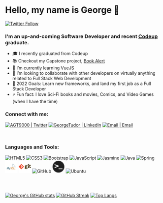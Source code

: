 # Hello, my name is George 🖖

[![Twitter Follow](https://img.shields.io/twitter/follow/AGT9000?color=1DA1F2&logo=twitter&style=for-the-badge)](https://twitter.com/intent/follow?original_referer=https%3A%2F%2Fgithub.com%2FGeorge-Tudor&screen_name=AGT9000)

### I'm an up-and-coming Software Developer and recent [Codeup](https://codeup.com/) graduate.

- 🎓 I recently graduated from Codeup 
- 📚 Checkout my Capstone project, [Book Alert](https://bookalert.site)
- 🌱 I’m currently learning VueJS
- 👯 I’m looking to collaborate with other developers on virtually anything related to Full Stack Web Development
- 🥅 2022 Goals: Learn new frameworks, and land my first job as a Full Stack Developer
- ⚡ Fun fact: I love Sci-Fi books and movies, Comics, and Video Games (when I have the time)

### Connect with me:

[<img alt="AGT9000 | Twitter" width="40px" src="https://www.svgrepo.com/show/183608/twitter.svg" />][twitter]
[<img alt="GeorgeTudor | LinkedIn" width="40px" src="https://www.svgrepo.com/show/57068/linkedin.svg" />][linkedin]
[<img alt="Email | Email"  width="40px" src="https://www.svgrepo.com/show/7012/mailbox.svg" />][email]

[comment]: <> (<a href="mailto:alexander.george.tudor@gmail.com?"><img width="40px" src="https://www.svgrepo.com/show/7012/mailbox.svg"/></a>)


<br />

### Languages and Tools:

<img alt="HTML5" width="40px" src="https://www.svgrepo.com/show/197982/html.svg" /> <img alt="CSS3" width="40px" src="https://www.svgrepo.com/show/349330/css3.svg" /> <img alt="Bootstrap" width="40px" src="https://www.svgrepo.com/show/303293/bootstrap-4-logo.svg" /> <img alt="JavaScript" width="40px" src="https://www.svgrepo.com/show/349419/javascript.svg" /> <img alt="Jasmine" width="40px" src="https://www.svgrepo.com/show/353922/jasmine.svg" /> <img alt="Java" width="40px" src="https://www.svgrepo.com/show/184143/java.svg" /> <img alt="Spring" width="40px" src="https://camo.githubusercontent.com/4545b55c7771bbd175235c80b518dcbbf2f6ee0b984a51ad9363cba8cb70e67c/68747470733a2f2f7777772e766563746f726c6f676f2e7a6f6e652f6c6f676f732f737072696e67696f2f737072696e67696f2d69636f6e2e737667" /> <img alt="MySQL" width="40px" src="https://raw.githubusercontent.com/github/explore/80688e429a7d4ef2fca1e82350fe8e3517d3494d/topics/mysql/mysql.png" /> <img alt="Git" width="40px" src="https://raw.githubusercontent.com/github/explore/80688e429a7d4ef2fca1e82350fe8e3517d3494d/topics/git/git.png" /> <img alt="GitHub" width="40px" src="https://www.svgrepo.com/show/217753/github.svg" /> <img alt="Terminal" width="40px" src="https://raw.githubusercontent.com/github/explore/80688e429a7d4ef2fca1e82350fe8e3517d3494d/topics/terminal/terminal.png" /> <img alt="Ubuntu" width="40px" src="https://www.svgrepo.com/show/349544/ubuntu.svg" />

<br />
<br />

[![George's GitHub stats](https://github-readme-stats.vercel.app/api?username=george-tudor&show_icons=true&theme=onedark)](https://github.com/anuraghazra/github-readme-stats)
[![GitHub Streak](https://github-readme-streak-stats.herokuapp.com/?user=george-tudor&theme=onedark)](https://git.io/streak-stats)
[![Top Langs](https://github-readme-stats.vercel.app/api/top-langs/?username=george-tudor&layout=compact&theme=onedark)](https://github.com/anuraghazra/github-readme-stats)

[twitter]: https://twitter.com/AGT9000
[linkedin]: https://www.linkedin.com/in/alexander-george-tudor/
[email]: mailto:alexander.george.tudor@gmail.com
